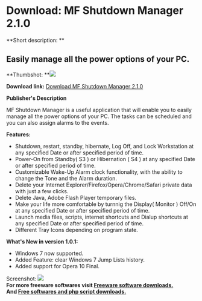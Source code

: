 # Download: MF Shutdown Manager 2.1.0

**Short description: **

## Easily manage all the power options of your PC.

  
**Thumbshot: **![](http://www.freewarefiles.com/screenshot/mfshtdwnmngr1_md.gif)   
  
**Download link:** [Download MF Shutdown Manager 2.1.0](http://freesoftwares.boysofts.com/MF-Shutdown-Manager_program_50722.html)  
  

**Publisher's Description**  
  

MF Shutdown Manager is a useful application that will enable you to easily
manage all the power options of your PC. The tasks can be scheduled and you
can also assign alarms to the events.

**Features:**

  * Shutdown, restart, standby, hibernate, Log Off, and Lock Workstation at any specified Date or after specified period of time. 
  * Power-On from Standby( S3 ) or Hibernation ( S4 ) at any specified Date or after specified period of time. 
  * Customizable Wake-Up Alarm clock functionality, with the ability to change the Tone and the Alarm duration. 
  * Delete your Internet Explorer/Firefox/Opera/Chrome/Safari private data with just a few clicks. 
  * Delete Java, Adobe Flash Player temporary files. 
  * Make your life more comfortable by turnnig the Display( Monitor ) Off/On at any specified Date or after specified period of time. 
  * Launch media files, scripts, internet shortcuts and Dialup shortcuts at any specified Date or after specified period of time. 
  * Different Tray Icons depending on program state. 

**What's New in version 1.0.1:**

  * Windows 7 now supported. 
  * Added Feature: clear Windows 7 Jump Lists history. 
  * Added support for Opera 10 Final. 

  
  
Screenshot: ![](http://www.freewarefiles.com/screenshot/mfshtdwnmngr1.gif)  
**For more freeware softwares visit [Freeware software downloads.](http://freesoftwares.boysofts.com/)**   
**And [Free softwares and php script downloads.](http://www.boysofts.com/)**

